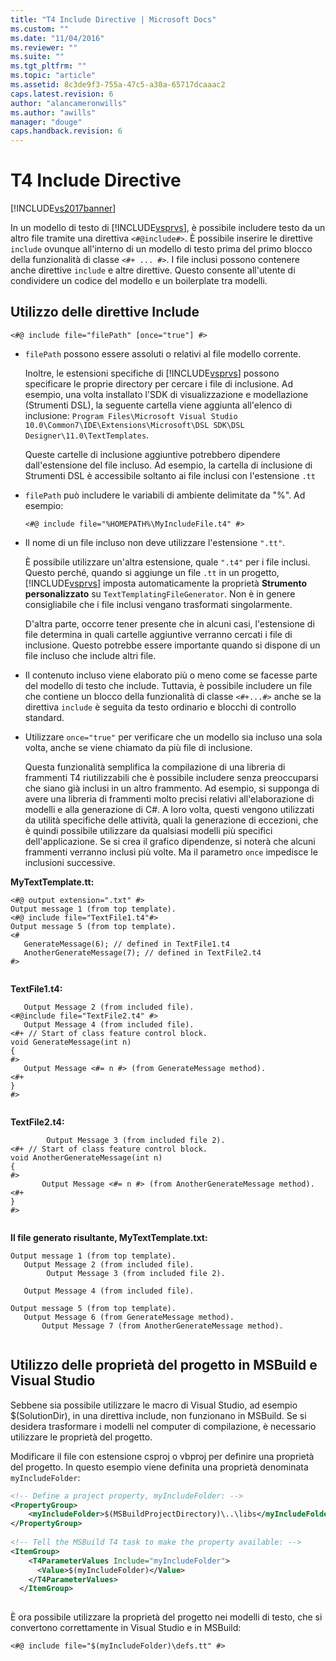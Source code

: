 ```yaml
---
title: "T4 Include Directive | Microsoft Docs"
ms.custom: ""
ms.date: "11/04/2016"
ms.reviewer: ""
ms.suite: ""
ms.tgt_pltfrm: ""
ms.topic: "article"
ms.assetid: 8c3de9f3-755a-47c5-a30a-65717dcaaac2
caps.latest.revision: 6
author: "alancameronwills"
ms.author: "awills"
manager: "douge"
caps.handback.revision: 6
---
```

# T4 Include Directive
[!INCLUDE[vs2017banner](../code-quality/includes/vs2017banner.md)]

In un modello di testo di [!INCLUDE[vsprvs](../code-quality/includes/vsprvs_md.md)], è possibile includere testo da un altro file tramite una direttiva `<#@include#>`.  È possibile inserire le direttive `include` ovunque all'interno di un modello di testo prima del primo blocco della funzionalità di classe `<#+ ... #>`.  I file inclusi possono contenere anche direttive `include` e altre direttive.  Questo consente all'utente di condividere un codice del modello e un boilerplate tra modelli.  
  
## Utilizzo delle direttive Include  
  
```  
<#@ include file="filePath" [once="true"] #>  
```  
  
-   `filePath` possono essere assoluti o relativi al file modello corrente.  
  
     Inoltre, le estensioni specifiche di [!INCLUDE[vsprvs](../code-quality/includes/vsprvs_md.md)] possono specificare le proprie directory per cercare i file di inclusione.  Ad esempio, una volta installato l'SDK di visualizzazione e modellazione \(Strumenti DSL\), la seguente cartella viene aggiunta all'elenco di inclusione: `Program Files\Microsoft Visual Studio 10.0\Common7\IDE\Extensions\Microsoft\DSL SDK\DSL Designer\11.0\TextTemplates`.  
  
     Queste cartelle di inclusione aggiuntive potrebbero dipendere dall'estensione del file incluso.  Ad esempio, la cartella di inclusione di Strumenti DSL è accessibile soltanto ai file inclusi con l'estensione `.tt`  
  
-   `filePath` può includere le variabili di ambiente delimitate da "%".  Ad esempio:  
  
    ```  
    <#@ include file="%HOMEPATH%\MyIncludeFile.t4" #>  
    ```  
  
-   Il nome di un file incluso non deve utilizzare l'estensione `".tt"`.  
  
     È possibile utilizzare un'altra estensione, quale `".t4"` per i file inclusi.  Questo perché, quando si aggiunge un file `.tt` in un progetto, [!INCLUDE[vsprvs](../code-quality/includes/vsprvs_md.md)] imposta automaticamente la proprietà **Strumento personalizzato** su `TextTemplatingFileGenerator`.  Non è in genere consigliabile che i file inclusi vengano trasformati singolarmente.  
  
     D'altra parte, occorre tener presente che in alcuni casi, l'estensione di file determina in quali cartelle aggiuntive verranno cercati i file di inclusione.  Questo potrebbe essere importante quando si dispone di un file incluso che include altri file.  
  
-   Il contenuto incluso viene elaborato più o meno come se facesse parte del modello di testo che include.  Tuttavia, è possibile includere un file che contiene un blocco della funzionalità di classe `<#+...#>` anche se la direttiva `include` è seguita da testo ordinario e blocchi di controllo standard.  
  
-   Utilizzare `once="true"` per verificare che un modello sia incluso una sola volta, anche se viene chiamato da più file di inclusione.  
  
     Questa funzionalità semplifica la compilazione di una libreria di frammenti T4 riutilizzabili che è possibile includere senza preoccuparsi che siano già inclusi in un altro frammento. Ad esempio, si supponga di avere una libreria di frammenti molto precisi relativi all'elaborazione di modelli e alla generazione di C\#. A loro volta, questi vengono utilizzati da utilità specifiche delle attività, quali la generazione di eccezioni, che è quindi possibile utilizzare da qualsiasi modelli più specifici dell'applicazione.  Se si crea il grafico dipendenze, si noterà che alcuni frammenti verranno inclusi più volte.  Ma il parametro `once` impedisce le inclusioni successive.  
  
 **MyTextTemplate.tt:**  
  
```  
<#@ output extension=".txt" #>  
Output message 1 (from top template).  
<#@ include file="TextFile1.t4"#>  
Output message 5 (from top template).  
<#  
   GenerateMessage(6); // defined in TextFile1.t4  
   AnotherGenerateMessage(7); // defined in TextFile2.t4  
#>  
  
```  
  
 **TextFile1.t4:**  
  
```  
   Output Message 2 (from included file).  
<#@include file="TextFile2.t4" #>  
   Output Message 4 (from included file).  
<#+ // Start of class feature control block.  
void GenerateMessage(int n)  
{  
#>  
   Output Message <#= n #> (from GenerateMessage method).  
<#+  
}  
#>  
  
```  
  
 **TextFile2.t4:**  
  
```  
        Output Message 3 (from included file 2).  
<#+ // Start of class feature control block.  
void AnotherGenerateMessage(int n)  
{  
#>  
       Output Message <#= n #> (from AnotherGenerateMessage method).  
<#+  
}  
#>  
  
```  
  
 **Il file generato risultante, MyTextTemplate.txt:**  
  
```  
Output message 1 (from top template).  
   Output Message 2 (from included file).  
        Output Message 3 (from included file 2).  
  
   Output Message 4 (from included file).  
  
Output message 5 (from top template).  
   Output Message 6 (from GenerateMessage method).  
       Output Message 7 (from AnotherGenerateMessage method).  
  
```  
  
##  <a name="msbuild"></a> Utilizzo delle proprietà del progetto in MSBuild e Visual Studio  
 Sebbene sia possibile utilizzare le macro di Visual Studio, ad esempio $\(SolutionDir\), in una direttiva include, non funzionano in MSBuild.  Se si desidera trasformare i modelli nel computer di compilazione, è necessario utilizzare le proprietà del progetto.  
  
 Modificare il file con estensione csproj o vbproj per definire una proprietà del progetto.  In questo esempio viene definita una proprietà denominata `myIncludeFolder`:  
  
```xml  
<!-- Define a project property, myIncludeFolder: -->  
<PropertyGroup>  
    <myIncludeFolder>$(MSBuildProjectDirectory)\..\libs</myIncludeFolder>  
</PropertyGroup>  
  
<!-- Tell the MSBuild T4 task to make the property available: -->  
<ItemGroup>  
    <T4ParameterValues Include="myIncludeFolder">  
      <Value>$(myIncludeFolder)</Value>  
    </T4ParameterValues>  
  </ItemGroup>  
  
```  
  
 È ora possibile utilizzare la proprietà del progetto nei modelli di testo, che si convertono correttamente in Visual Studio e in MSBuild:  
  
```  
<#@ include file="$(myIncludeFolder)\defs.tt" #>  
```